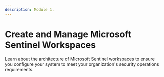 ```yaml
---
description: Module 1.
---
```


# Create and Manage Microsoft Sentinel Workspaces

Learn about the architecture of Microsoft Sentinel workspaces to ensure you configure your system to meet your organization's security operations requirements.
